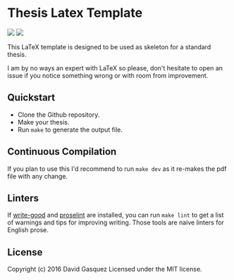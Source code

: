 # Thesis Latex Template

[![](https://img.shields.io/badge/subject-LaTex-orange.svg)](http://www.latex-project.org/)
[![](https://img.shields.io/badge/license-MIT-blue.svg)](http://opensource.org/licenses/MIT)

This LaTeX template is designed to be used as skeleton for a standard thesis.

I am by no ways an expert with LaTeX so please, don't hesitate to open an issue
if you notice something wrong or with room from improvement.

## Quickstart
- Clone the Github repository.
- Make your thesis.
- Run `make` to generate the output file.

## Continuous Compilation
If you plan to use this I'd recommend to run `make dev` as it re-makes the
pdf file with any change.

## Linters
If [write-good] and [proselint] are installed, you can run `make lint` to get a
list of warnings and tips for improving writing. Those tools are naive linters
for English prose.

[write-good]: https://github.com/btford/write-good
[proselint]: https://github.com/amperser/proselint


## License
Copyright (c) 2016 David Gasquez Licensed under the MIT license.
